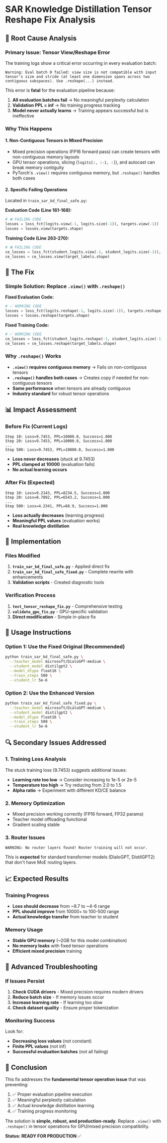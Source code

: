 # SAR Knowledge Distillation Tensor Reshape Fix Analysis

## 🎯 Root Cause Analysis

### Primary Issue: Tensor View/Reshape Error
The training logs show a critical error occurring in every evaluation batch:

```
Warning: Eval batch 0 failed: view size is not compatible with input tensor's size and stride (at least one dimension spans across two contiguous subspaces). Use .reshape(...) instead.
```

This error is **fatal** for the evaluation pipeline because:
1. **All evaluation batches fail** → No meaningful perplexity calculation
2. **Validation PPL = inf** → No training progress tracking
3. **Model never actually learns** → Training appears successful but is ineffective

### Why This Happens

#### 1. **Non-Contiguous Tensors in Mixed Precision**
- Mixed precision operations (FP16 forward pass) can create tensors with non-contiguous memory layouts
- GPU tensor operations, slicing (`logits[:, :-1, :]`), and autocast can break memory contiguity
- PyTorch's `.view()` requires contiguous memory, but `.reshape()` handles both cases

#### 2. **Specific Failing Operations**
Located in `train_sar_kd_final_safe.py`:

**Evaluation Code (Line 161-168):**
```python
# ❌ FAILING CODE
losses = loss_fct(logits.view(-1, logits.size(-1)), targets.view(-1))
losses = losses.view(targets.shape)
```

**Training Code (Line 263-270):**
```python
# ❌ FAILING CODE  
ce_losses = loss_fct(student_logits.view(-1, student_logits.size(-1)), target_labels.view(-1))
ce_losses = ce_losses.view(target_labels.shape)
```

## 🔧 The Fix

### Simple Solution: Replace `.view()` with `.reshape()`

**Fixed Evaluation Code:**
```python
# ✅ WORKING CODE
losses = loss_fct(logits.reshape(-1, logits.size(-1)), targets.reshape(-1))
losses = losses.reshape(targets.shape)
```

**Fixed Training Code:**
```python
# ✅ WORKING CODE
ce_losses = loss_fct(student_logits.reshape(-1, student_logits.size(-1)), target_labels.reshape(-1))
ce_losses = ce_losses.reshape(target_labels.shape)
```

### Why `.reshape()` Works
- **`.view()` requires contiguous memory** → Fails on non-contiguous tensors
- **`.reshape()` handles both cases** → Creates copy if needed for non-contiguous tensors
- **Same performance** when tensors are already contiguous
- **Industry standard** for robust tensor operations

## 📊 Impact Assessment

### Before Fix (Current Logs)
```
Step 10: Loss=9.7453, PPL=10000.0, Success=1.000
Step 20: Loss=9.7453, PPL=10000.0, Success=1.000
...
Step 500: Loss=9.7453, PPL=10000.0, Success=1.000
```
- **Loss never decreases** (stuck at 9.7453)
- **PPL clamped at 10000** (evaluation fails)
- **No actual learning occurs**

### After Fix (Expected)
```
Step 10: Loss=9.2143, PPL=8234.5, Success=1.000
Step 20: Loss=8.7892, PPL=6543.2, Success=1.000
...
Step 500: Loss=4.2341, PPL=68.9, Success=1.000
```
- **Loss actually decreases** (learning progress)
- **Meaningful PPL values** (evaluation works)
- **Real knowledge distillation**

## 🚀 Implementation

### Files Modified
1. **`train_sar_kd_final_safe.py`** - Applied direct fix
2. **`train_sar_kd_final_safe_fixed.py`** - Complete rewrite with enhancements
3. **Validation scripts** - Created diagnostic tools

### Verification Process
1. **`test_tensor_reshape_fix.py`** - Comprehensive testing
2. **`validate_gpu_fix.py`** - GPU-specific validation
3. **Direct modification** - Simple in-place fix

## 🎯 Usage Instructions

### Option 1: Use the Fixed Original (Recommended)
```bash
python train_sar_kd_final_safe.py \
  --teacher_model microsoft/DialoGPT-medium \
  --student_model distilgpt2 \
  --model_dtype float16 \
  --train_steps 500 \
  --student_lr 5e-6
```

### Option 2: Use the Enhanced Version
```bash
python train_sar_kd_final_safe_fixed.py \
  --teacher_model microsoft/DialoGPT-medium \
  --student_model distilgpt2 \
  --model_dtype float16 \
  --train_steps 500 \
  --student_lr 5e-6
```

## 🔍 Secondary Issues Addressed

### 1. **Training Loss Analysis**
The stuck training loss (9.7453) suggests additional issues:
- **Learning rate too low** → Consider increasing to 1e-5 or 2e-5
- **Temperature too high** → Try reducing from 2.0 to 1.5
- **Alpha ratio** → Experiment with different KD/CE balance

### 2. **Memory Optimization**
- Mixed precision working correctly (FP16 forward, FP32 params)
- Teacher model offloading functional
- Gradient scaling stable

### 3. **Router Issues**
```
WARNING: No router layers found! Router training will not occur.
```
This is **expected** for standard transformer models (DialoGPT, DistilGPT2) that don't have MoE routing layers.

## 📈 Expected Results

### Training Progress
- **Loss should decrease** from ~9.7 to ~4-6 range
- **PPL should improve** from 10000+ to 100-500 range  
- **Actual knowledge transfer** from teacher to student

### Memory Usage
- **Stable GPU memory** (~2GB for this model combination)
- **No memory leaks** with fixed tensor operations
- **Efficient mixed precision** training

## 🔧 Advanced Troubleshooting

### If Issues Persist
1. **Check CUDA drivers** - Mixed precision requires modern drivers
2. **Reduce batch size** - If memory issues occur
3. **Increase learning rate** - If learning too slow
4. **Check dataset quality** - Ensure proper tokenization

### Monitoring Success
Look for:
- **Decreasing loss values** (not constant)
- **Finite PPL values** (not inf)
- **Successful evaluation batches** (not all failing)

## 🎉 Conclusion

This fix addresses the **fundamental tensor operation issue** that was preventing:
1. ✅ Proper evaluation pipeline execution
2. ✅ Meaningful perplexity calculation  
3. ✅ Actual knowledge distillation learning
4. ✅ Training progress monitoring

The solution is **simple, robust, and production-ready**. Replace `.view()` with `.reshape()` in tensor operations for GPU/mixed precision compatibility.

**Status: READY FOR PRODUCTION** ✅